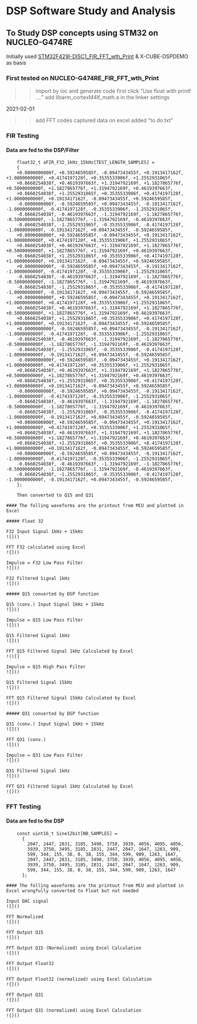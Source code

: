 # DSP Software Study and Analysis  

## To Study DSP concepts using STM32 on NUCLEO-G474RE  

Initially used [STM32F429I-DISC1_FIR_FFT_wth_Print](https://github.com/VictorTagayun/STM32F429I-DISC1_CMSIS_DSP_Tutorial) & X-CUBE-DSPDEMO as basis

### First tested on NUCLEO-G474RE_FIR_FFT_wth_Print
>> import by ioc and generate code first
>> click "Use float with printf ...."
>> add libarm_cortexM4lf_math.a in the linker settings  

2021-02-01
>> add FFT codes
>> captured data on excel
>> added "to do.txt"
		
### FIR Testing

#### Data are fed to the DSP/Filter
	
		float32_t aFIR_F32_1kHz_15kHz[TEST_LENGTH_SAMPLES] =
		{
		+0.0000000000f, +0.5924659585f, -0.0947343455f, +0.1913417162f, +1.0000000000f, +0.4174197128f, +0.3535533906f, +1.2552931065f,
		+0.8660254038f, +0.4619397663f, +1.3194792169f, +1.1827865776f, +0.5000000000f, +1.1827865776f, +1.3194792169f, +0.4619397663f,
		+0.8660254038f, +1.2552931065f, +0.3535533906f, +0.4174197128f, +1.0000000000f, +0.1913417162f, -0.0947343455f, +0.5924659585f,
		-0.0000000000f, -0.5924659585f, +0.0947343455f, -0.1913417162f, -1.0000000000f, -0.4174197128f, -0.3535533906f, -1.2552931065f,
		-0.8660254038f, -0.4619397663f, -1.3194792169f, -1.1827865776f, -0.5000000000f, -1.1827865776f, -1.3194792169f, -0.4619397663f,
		-0.8660254038f, -1.2552931065f, -0.3535533906f, -0.4174197128f, -1.0000000000f, -0.1913417162f, +0.0947343455f, -0.5924659585f,
		+0.0000000000f, +0.5924659585f, -0.0947343455f, +0.1913417162f, +1.0000000000f, +0.4174197128f, +0.3535533906f, +1.2552931065f,
		+0.8660254038f, +0.4619397663f, +1.3194792169f, +1.1827865776f, +0.5000000000f, +1.1827865776f, +1.3194792169f, +0.4619397663f,
		+0.8660254038f, +1.2552931065f, +0.3535533906f, +0.4174197128f, +1.0000000000f, +0.1913417162f, -0.0947343455f, +0.5924659585f,
		+0.0000000000f, -0.5924659585f, +0.0947343455f, -0.1913417162f, -1.0000000000f, -0.4174197128f, -0.3535533906f, -1.2552931065f,
		-0.8660254038f, -0.4619397663f, -1.3194792169f, -1.1827865776f, -0.5000000000f, -1.1827865776f, -1.3194792169f, -0.4619397663f,
		-0.8660254038f, -1.2552931065f, -0.3535533906f, -0.4174197128f, -1.0000000000f, -0.1913417162f, +0.0947343455f, -0.5924659585f,
		+0.0000000000f, +0.5924659585f, -0.0947343455f, +0.1913417162f, +1.0000000000f, +0.4174197128f, +0.3535533906f, +1.2552931065f,
		+0.8660254038f, +0.4619397663f, +1.3194792169f, +1.1827865776f, +0.5000000000f, +1.1827865776f, +1.3194792169f, +0.4619397663f,
		+0.8660254038f, +1.2552931065f, +0.3535533906f, +0.4174197128f, +1.0000000000f, +0.1913417162f, -0.0947343455f, +0.5924659585f,
		+0.0000000000f, -0.5924659585f, +0.0947343455f, -0.1913417162f, -1.0000000000f, -0.4174197128f, -0.3535533906f, -1.2552931065f,
		-0.8660254038f, -0.4619397663f, -1.3194792169f, -1.1827865776f, -0.5000000000f, -1.1827865776f, -1.3194792169f, -0.4619397663f,
		-0.8660254038f, -1.2552931065f, -0.3535533906f, -0.4174197128f, -1.0000000000f, -0.1913417162f, +0.0947343455f, -0.5924659585f,
		-0.0000000000f, +0.5924659585f, -0.0947343455f, +0.1913417162f, +1.0000000000f, +0.4174197128f, +0.3535533906f, +1.2552931065f,
		+0.8660254038f, +0.4619397663f, +1.3194792169f, +1.1827865776f, +0.5000000000f, +1.1827865776f, +1.3194792169f, +0.4619397663f,
		+0.8660254038f, +1.2552931065f, +0.3535533906f, +0.4174197128f, +1.0000000000f, +0.1913417162f, -0.0947343455f, +0.5924659585f,
		-0.0000000000f, -0.5924659585f, +0.0947343455f, -0.1913417162f, -1.0000000000f, -0.4174197128f, -0.3535533906f, -1.2552931065f,
		-0.8660254038f, -0.4619397663f, -1.3194792169f, -1.1827865776f, -0.5000000000f, -1.1827865776f, -1.3194792169f, -0.4619397663f,
		-0.8660254038f, -1.2552931065f, -0.3535533906f, -0.4174197128f, -1.0000000000f, -0.1913417162f, +0.0947343455f, -0.5924659585f,
		+0.0000000000f, +0.5924659585f, -0.0947343455f, +0.1913417162f, +1.0000000000f, +0.4174197128f, +0.3535533906f, +1.2552931065f,
		+0.8660254038f, +0.4619397663f, +1.3194792169f, +1.1827865776f, +0.5000000000f, +1.1827865776f, +1.3194792169f, +0.4619397663f,
		+0.8660254038f, +1.2552931065f, +0.3535533906f, +0.4174197128f, +1.0000000000f, +0.1913417162f, -0.0947343455f, +0.5924659585f,
		+0.0000000000f, -0.5924659585f, +0.0947343455f, -0.1913417162f, -1.0000000000f, -0.4174197128f, -0.3535533906f, -1.2552931065f,
		-0.8660254038f, -0.4619397663f, -1.3194792169f, -1.1827865776f, -0.5000000000f, -1.1827865776f, -1.3194792169f, -0.4619397663f,
		-0.8660254038f, -1.2552931065f, -0.3535533906f, -0.4174197128f, -1.0000000000f, -0.1913417162f, +0.0947343455f, -0.5924659585f,
		};

		Then converted to Q15 and Q31
		
	#### The folling waveforms are the printout from MCU and plotted in Excel
	
	##### Float 32 
	
	F32 Input Signal 1kHz + 15kHz
	![]()
	
	FFT F32 calculated using Excel
	![]()
	
	Impulse = F32 Low Pass Filter
	![]()
	
	F32 Filtered Signal 1kHz
	![]()
	
	##### Q15 converted by DSP function  
	
	Q15 (conv.) Input Signal 1kHz + 15kHz
	![]()
	
	Impulse = Q15 Low Pass Filter
	![]()
	
	Q15 Filtered Signal 1kHz
	![]()
	
	FFT Q15 Filtered Signal 1kHz Calculated by Excel
	!()[]
	
	Impulse = Q15 High Pass Filter
	![]()
	
	Q15 Filtered Signal 15kHz
	![]()
	
	FFT Q15 Filtered Signal 15kHz Calculated by Excel
	![]()
	
	##### Q31 converted by DSP function  
	
	Q31 (conv.) Input Signal 1kHz + 15kHz
	![]()
	
	FFT Q31 (conv.)
	![]()
	
	Impulse = Q31 Low Pass Filter
	![]()
	
	Q31 Filtered Signal 1kHz
	![]()
	
	FFT Q31 Filtered Signal 1kHz Calculated by Excel
	![]() 

	
### FFT Testing

#### Data are fed to the DSP
	
		const uint16_t Sine12bit[NB_SAMPLES] =
		  {
			2047, 2447, 2831, 3185, 3498, 3750, 3939, 4056, 4095, 4056,
			3939, 3750, 3495, 3185, 2831, 2447, 2047, 1647, 1263, 909,
			599, 344, 155, 38, 0, 38, 155, 344, 599, 909, 1263, 1647,
			2047, 2447, 2831, 3185, 3498, 3750, 3939, 4056, 4095, 4056,
			3939, 3750, 3495, 3185, 2831, 2447, 2047, 1647, 1263, 909,
			599, 344, 155, 38, 0, 38, 155, 344, 599, 909, 1263, 1647
		  };

	#### The folling waveforms are the printout from MCU and plotted in Excel wrongfully converted to Float but not needed
	
	Input DAC signal
	![]()
	
	FFT Normalized
	![]()
	
	FFT Output Q15
	![]()
	
	FFT Output Q15 (Normalized) using Excel Calculation
	![]()
	
	FFT Output Float32
	![]()
	
	FFT Output Float32 (normalized) using Excel Calculation
	![]()
	
	FFT Output Q31
	![]()
	
	FFT Output Q31 (normalized) using Excel Calculation
	![]()

